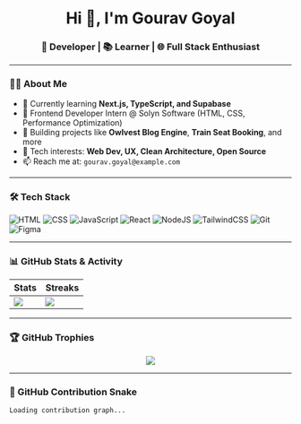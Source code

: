 <h1 align="center">Hi 👋, I'm Gourav Goyal</h1>
<h3 align="center">🚀 Developer | 📚 Learner | 🌐 Full Stack Enthusiast</h3>

---

### 🧑‍💻 About Me

- 🌱 Currently learning **Next.js, TypeScript, and Supabase**
- 💼 Frontend Developer Intern @ Solyn Software (HTML, CSS, Performance Optimization)
- 🧠 Building projects like **Owlvest Blog Engine**, **Train Seat Booking**, and more
- 🎯 Tech interests: **Web Dev, UX, Clean Architecture, Open Source**
- 📫 Reach me at: `gourav.goyal@example.com`

---

### 🛠️ Tech Stack

![HTML](https://img.shields.io/badge/html5-%23E34F26.svg?style=flat&logo=html5&logoColor=white)
![CSS](https://img.shields.io/badge/css3-%231572B6.svg?style=flat&logo=css3&logoColor=white)
![JavaScript](https://img.shields.io/badge/javascript-%23323330.svg?style=flat&logo=javascript&logoColor=%23F7DF1E)
![React](https://img.shields.io/badge/react-%2320232a.svg?style=flat&logo=react&logoColor=%2361DAFB)
![NodeJS](https://img.shields.io/badge/node.js-%2343853D.svg?style=flat&logo=node.js&logoColor=white)
![TailwindCSS](https://img.shields.io/badge/tailwindcss-%2338B2AC.svg?style=flat&logo=tailwind-css&logoColor=white)
![Git](https://img.shields.io/badge/git-%23F05033.svg?style=flat&logo=git&logoColor=white)
![Figma](https://img.shields.io/badge/figma-%23F24E1E.svg?style=flat&logo=figma&logoColor=white)

---

### 📊 GitHub Stats & Activity

| Stats | Streaks |
|-------|--------|
| ![](https://github-readme-stats.vercel.app/api?username=Gextro&show_icons=true&theme=tokyonight) | ![](https://github-readme-streak-stats.herokuapp.com/?user=Gextro&theme=tokyonight) |

---

### 🏆 GitHub Trophies

<p align="center">
  <img src="https://github-profile-trophy.vercel.app/?username=Gextro&theme=algolia&row=1&column=6" />
</p>

---

### 🐍 GitHub Contribution Snake

```text
Loading contribution graph...
